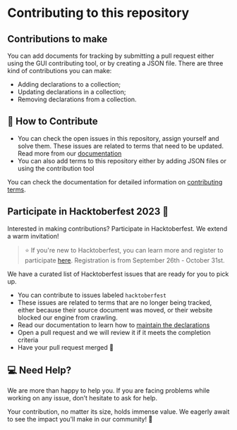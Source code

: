 # Contributing to this repository

## Contributions to make

You can add documents for tracking by submitting a pull request either using the GUI contributing tool, or by creating a JSON file. There are three kind of contributions you can make:

- Adding declarations to a collection;
- Updating declarations in a collection;
- Removing declarations from a collection.

## 🚀 How to Contribute

- You can check the open issues in this repository, assign yourself and solve them. These issues are related to terms that need to be updated. Read more from our [documentation](https://docs.opentermsarchive.org/contributing-terms/#maintaining-declarations)
- You can also add terms to this repository either by adding JSON files or using the contribution tool

You can check the documentation for detailed information on [contributing terms](https://docs.opentermsarchive.org/contributing-terms/).

## Participate in Hacktoberfest 2023 🎉

Interested in making contributions? Participate in Hacktoberfest. We extend a warm invitation!

> ⭐️ If you're new to Hacktoberfest, you can learn more and register to participate [here](https://hacktoberfest.com/participation/). Registration is from September 26th - October 31st.

We have a curated list of Hacktoberfest issues that are ready for you to pick up.

- You can contribute to issues labeled `hacktoberfest`
- These issues are related to terms that are no longer being tracked, either because their source document was moved, or their website blocked our engine from crawling.
- Read our documentation to learn how to [maintain the declarations](https://docs.opentermsarchive.org/contributing-terms/#maintaining-declarations)
- Open a pull request and we will review it if it meets the completion criteria
- Have your pull request merged 🎉

## 💻 Need Help?

We are more than happy to help you. If you are facing problems while working on any issue, don’t hesitate to ask for help.

Your contribution, no matter its size, holds immense value. We eagerly await to see the impact you'll make in our community! 🚀

